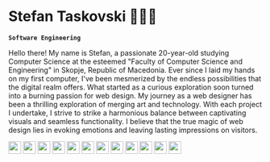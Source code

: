 # Stefan Taskovski 👨🏻‍💻

**`Software Engineering`**

Hello there! My name is Stefan, a passionate 20-year-old studying Computer Science at the esteemed "Faculty of Computer Science and Engineering" in Skopje, Republic of Macedonia. Ever since I laid my hands on my first computer, I've been mesmerized by the endless possibilities that the digital realm offers. What started as a curious exploration soon turned into a burning passion for web design.
My journey as a web designer has been a thrilling exploration of merging art and technology. With each project I undertake, I strive to strike a harmonious balance between captivating visuals and seamless functionality. I believe that the true magic of web design lies in evoking emotions and leaving lasting impressions on visitors.

<div>
  <div class="images" style="display: inline-block;">
      <img src="https://cdn.jsdelivr.net/gh/devicons/devicon@latest/icons/java/java-original-wordmark.svg" style="width: 25px; height: 25px;" />
      <img src="https://cdn.jsdelivr.net/gh/devicons/devicon@latest/icons/spring/spring-original.svg" style="width: 25px; height: 25px;" />
      <img src="https://cdn.jsdelivr.net/gh/devicons/devicon@latest/icons/angular/angular-original.svg" style="width: 25px; height: 25px;" />
      <img src="https://cdn.jsdelivr.net/gh/devicons/devicon/icons/javascript/javascript-original.svg" style="width: 25px; height: 25px;"/>
      <img src="https://cdn.jsdelivr.net/gh/devicons/devicon/icons/html5/html5-original.svg" style="width: 25px; height: 25px;" />
      <img src="https://cdn.jsdelivr.net/gh/devicons/devicon/icons/css3/css3-original.svg" style="width: 25px; height: 25px;" />       
      <img src="https://cdn.jsdelivr.net/gh/devicons/devicon/icons/sass/sass-original.svg" style="width: 25px; height: 25px;" />
      <img src="https://cdn.jsdelivr.net/gh/devicons/devicon/icons/bootstrap/bootstrap-original.svg" style="width: 25px; height: 25px;" />
      <img src="https://cdn.jsdelivr.net/gh/devicons/devicon@latest/icons/php/php-original.svg" style="width: 25px; height: 25px;" />
      <img src="https://cdn.jsdelivr.net/gh/devicons/devicon@latest/icons/intellij/intellij-original.svg" style="width: 25px; height: 25px;" />
      <img src="https://cdn.jsdelivr.net/gh/devicons/devicon@latest/icons/docker/docker-original.svg" style="width: 25px; height: 25px;" />
      <img src="https://cdn.jsdelivr.net/gh/devicons/devicon@latest/icons/bash/bash-original.svg" style="width: 25px; height: 25px;" />
  </div>
</div>

<!--
**stef03codes/stef03codes** is a ✨ _special_ ✨ repository because its `README.md` (this file) appears on your GitHub profile.

Here are some ideas to get you started:

- 🔭 I’m currently working on ...
- 🌱 I’m currently learning ...
- 👯 I’m looking to collaborate on ...
- 🤔 I’m looking for help with ...
- 💬 Ask me about ...
- 📫 How to reach me: ...
- 😄 Pronouns: ...
- ⚡ Fun fact: ...
-->
